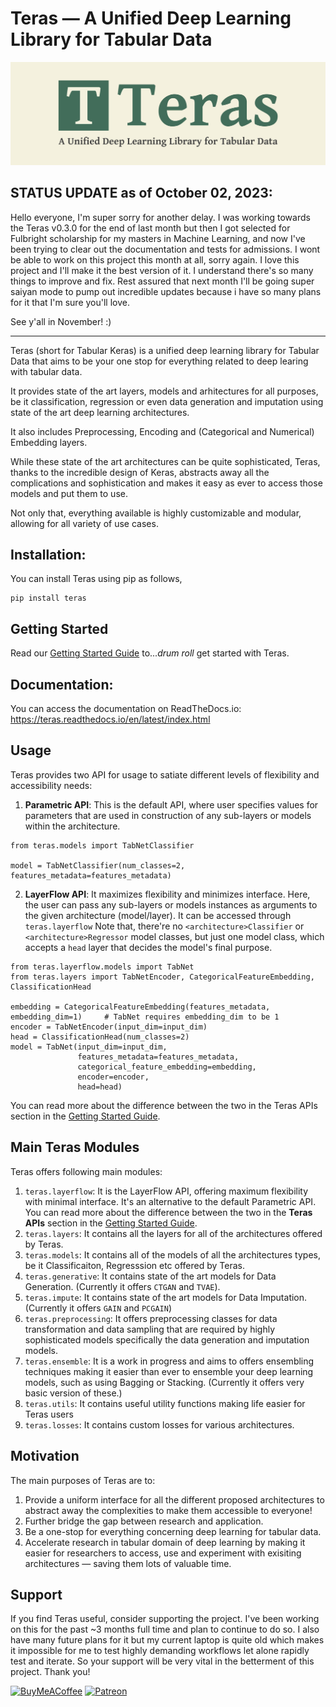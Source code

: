 # Teras — A Unified Deep Learning Library for Tabular Data

![Teras logo banner](./data/imgs/Teras_logo_github_banner.jpg)

## STATUS UPDATE as of October 02, 2023:
Hello everyone, I'm super sorry for another delay. I was working towards the Teras v0.3.0 for the end of last month but then I got selected for Fulbright scholarship for my masters in Machine Learning, and now I've been trying to clear out the documentation and tests for admissions. I wont be able to work on this project this month at all, sorry again. I love this project and I'll make it the best version of it. I understand there's so many things to improve and fix. Rest assured that next month I'll be going super saiyan mode to pump out incredible updates because i have so many plans for it that I'm sure you'll love. 

See y'all in November! :) 

---

Teras (short for Tabular Keras) is a unified deep learning library for Tabular Data that aims to be your one stop for everything related to deep learing with tabular data.

It provides state of the art layers, models and arhitectures for all purposes, be it classification, regression or even data generation and imputation using state of the art deep learning architectures. 

It also includes Preprocessing, Encoding and (Categorical and Numerical) Embedding layers. 

While these state of the art architectures can be quite sophisticated, Teras, thanks to the incredible design of Keras, abstracts away all the complications and sophistication and makes it easy as ever to access those models and put them to use.

Not only that, everything available is highly customizable and modular, allowing for all variety of use cases.

## Installation:
You can install Teras using pip as follows,
```
pip install teras
```

## Getting Started
Read our [Getting Started Guide](https://teras.readthedocs.io/en/latest/getting_started.html) to...*drum roll* get started with Teras.


## Documentation:
You can access the documentation on ReadTheDocs.io: https://teras.readthedocs.io/en/latest/index.html

## Usage
Teras provides two API for usage to satiate different levels of flexibility and accessibility needs:
1. **Parametric API**: This is the default API, where user specifies values for parameters that are used in construction of any sub-layers or models within the architecture.
```
from teras.models import TabNetClassifier

model = TabNetClassifier(num_classes=2, features_metadata=features_metadata)
```
2. **LayerFlow API**: It maximizes flexibility and minimizes interface. Here, the user can pass any sub-layers or models instances as arguments to the given architecture (model/layer). It can be accessed through `teras.layerflow`
Note that, there're no `<architecture>Classifier` or `<architecture>Regressor` model classes, but just one model class, which accepts a `head` layer that decides the model's final purpose.
```
from teras.layerflow.models import TabNet
from teras.layers import TabNetEncoder, CategoricalFeatureEmbedding, ClassificationHead

embedding = CategoricalFeatureEmbedding(features_metadata, embedding_dim=1)     # TabNet requires embedding_dim to be 1
encoder = TabNetEncoder(input_dim=input_dim)
head = ClassificationHead(num_classes=2)
model = TabNet(input_dim=input_dim,
               features_metadata=features_metadata,
               categorical_feature_embedding=embedding,
               encoder=encoder,
               head=head)
```
You can read more about the difference between the two in the Teras APIs section in the [Getting Started Guide](https://github.com/KhawajaAbaid/teras/blob/main/tutorials/getting_started.ipynb).

## Main Teras Modules
Teras offers following main modules:

1. `teras.layerflow`: It is the LayerFlow API, offering maximum flexibility with minimal interface. It's an alternative to the default Parametric API. You can read more about the difference between the two in the **Teras APIs** section in the [Getting Started Guide](https://teras.readthedocs.io/en/latest/getting_started.html).
2. `teras.layers`: It contains all the layers for all of the architectures offered by Teras.
3. `teras.models`: It contains all of the models of all the architectures types, be it Classificaiton, Regresssion etc offered by Teras.
4. `teras.generative`: It contains state of the art models for Data Generation. (Currently it offers `CTGAN` and `TVAE`).
5. `teras.impute`: It contains state of the art models for Data Imputation. (Currently it offers `GAIN` and `PCGAIN`)
6. `teras.preprocessing`: It offers preprocessing classes for data transformation and data sampling that are required by highly sophisticated models specifically the data generation and imputation models.
7. `teras.ensemble`: It is a work in progress and aims to offers ensembling techniques making it easier than ever to ensemble your deep learning models, such as using Bagging or Stacking. (Currently it offers very basic version of these.)
8. `teras.utils`: It contains useful utility functions making life easier for Teras users
9. `teras.losses`: It contains custom losses for various architectures.

## Motivation
The main purposes of Teras are to:
1. Provide a uniform interface for all the different proposed architectures to abstract away the complexities to make them accessible to everyone!
2. Further bridge the gap between research and application.
3. Be a one-stop for everything concerning deep learning for tabular data.
4. Accelerate research in tabular domain of deep learning by making it easier for researchers to access, use and experiment with exisiting architectures — saving them lots of valuable time.


## Support
If you find Teras useful, consider supporting the project. I've been working on this for the past ~3 months full time and plan to continue to do so. I also have many future plans for it but my current laptop is quite old which makes it impossible for me to test highly demanding workflows let alone rapidly test and iterate. So your support will be very vital in the betterment of this project.
Thank you!

[![BuyMeACoffee](https://img.shields.io/badge/Buy%20Me%20a%20Coffee-ffdd00?style=for-the-badge&logo=buy-me-a-coffee&logoColor=black)](https://www.buymeacoffee.com/KhawajaAbaid)
[![Patreon](https://img.shields.io/badge/Patreon-F96854?style=for-the-badge&logo=patreon&logoColor=white)](https://www.patreon.com/KhawajaAbaid)
